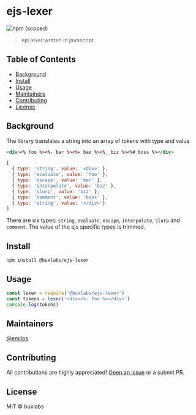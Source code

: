 # ejs-lexer

![npm (scoped)](https://img.shields.io/npm/v/@buxlabs/ejs-lexer.svg)

> ejs lexer written in javascript

## Table of Contents

- [Background](#background)
- [Install](#install)
- [Usage](#usage)
- [Maintainers](#maintainers)
- [Contributing](#contributing)
- [License](#license)

## Background

The library translates a string into an array of tokens with type and value

```html
<div><% foo %><%- bar %><%= baz %><%_ biz %><%# boss %></div>
```

```js
[
  { type: 'string', value: '<div>' },
  { type: 'evaluate', value: 'foo' },
  { type: 'escape', value: 'bar' },
  { type: 'interpolate', value: 'baz' },
  { type: 'slurp', value: 'biz' },
  { type: 'comment', value: 'boss' },
  { type: 'string', value: '</div>'}
]
```

There are six types: `string`, `evaluate`, `escape`, `interpolate`, `slurp` and `comment`. The value of the ejs specific types is trimmed.

## Install

```
npm install @buxlabs/ejs-lexer
```

## Usage

```js
const lexer = require('@buxlabs/ejs-lexer')
const tokens = lexer('<div><%- foo %></div>')
console.log(tokens)
```

## Maintainers

[@emilos](https://github.com/emilos).

## Contributing

All contributions are highly appreciated! [Open an issue](https://github.com/buxlabs/ejs-lexer/issues/new) or a submit PR.

## License

MIT © buxlabs
